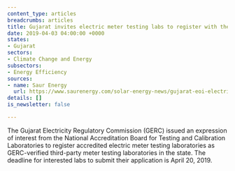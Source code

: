 ```yaml
---
content_type: articles
breadcrumbs: articles
title: Gujarat invites electric meter testing labs to register with the state
date: 2019-04-03 04:00:00 +0000
states:
- Gujarat
sectors:
- Climate Change and Energy
subsectors:
- Energy Efficiency
sources:
- name: Saur Energy
  url: https://www.saurenergy.com/solar-energy-news/gujarat-eoi-electric-meter-testing
details: []
is_newsletter: false

---
```

The Gujarat Electricity Regulatory Commission (GERC) issued an expression of interest from the National Accreditation Board for Testing and Calibration Laboratories to register accredited electric meter testing laboratories as GERC-verified third-party meter testing laboratories in the state. The deadline for interested labs to submit their application is April 20, 2019.

